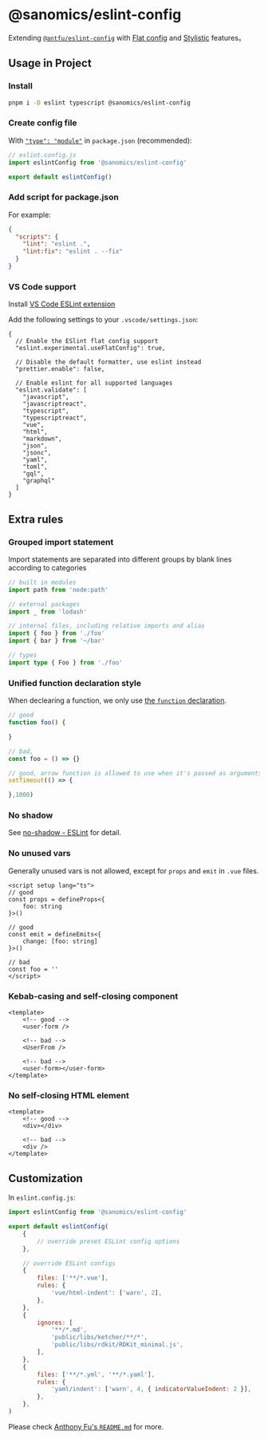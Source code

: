 # @sanomics/eslint-config

Extending [`@antfu/eslint-config`](https://github.com/antfu/eslint-config) with [Flat config](https://eslint.org/docs/latest/use/configure/configuration-files-new) and [Stylistic](https://github.com/eslint-stylistic/eslint-stylistic) features。

## Usage in Project

### Install

```bash
pnpm i -D eslint typescript @sanomics/eslint-config
```

### Create config file

With [`"type": "module"`](https://nodejs.org/api/packages.html#type) in `package.json` (recommended):

```js
// eslint.config.js
import eslintConfig from '@sanomics/eslint-config'

export default eslintConfig()
```

### Add script for package.json

For example:

```json
{
  "scripts": {
    "lint": "eslint .",
    "lint:fix": "eslint . --fix"
  }
}
```

### VS Code support

Install [VS Code ESLint extension](https://marketplace.visualstudio.com/items?itemName=dbaeumer.vscode-eslint)

Add the following settings to your `.vscode/settings.json`:

```jsonc
{
  // Enable the ESlint flat config support
  "eslint.experimental.useFlatConfig": true,

  // Disable the default formatter, use eslint instead
  "prettier.enable": false,

  // Enable eslint for all supported languages
  "eslint.validate": [
    "javascript",
    "javascriptreact",
    "typescript",
    "typescriptreact",
    "vue",
    "html",
    "markdown",
    "json",
    "jsonc",
    "yaml",
    "toml",
    "gql",
    "graphql"
  ]
}
```
## Extra rules

### Grouped import statement

Import statements are separated into different groups by blank lines according to categories

```ts
// built in modules
import path from 'node:path'

// external packages
import _ from 'lodash'

// internal files, including relative imports and alias
import { foo } from './foo'
import { bar } from '~/bar'

// types
import type { Foo } from './foo'
```

### Unified function declaration style

When declearing a function, we only use [the `function` declaration](https://developer.mozilla.org/en-US/docs/Web/JavaScript/Reference/Statements/function).

```ts
// good
function foo() {

}

// bad, 
const foo = () => {}

// good, arrow function is allowed to use when it's passed as arguments
setTimeout(() => {

},1000)
```

### No shadow

See [no-shadow - ESLint](https://eslint.org/docs/latest/rules/no-shadow) for detail.

### No unused vars

Generally unused vars is not allowed, except for `props` and `emit` in `.vue` files. 

```vue
<script setup lang="ts">
// good
const props = defineProps<{
    foo: string
}>()

// good
const emit = defineEmits<{
    change: [foo: string]
}>()

// bad
const foo = ''
</script>
```

### Kebab-casing and self-closing component

```vue
<template>
    <!-- good -->
    <user-form />

    <!-- bad -->
    <UserFrom />

    <!-- bad -->
    <user-form></user-form>
</template>
```

### No self-closing HTML element

```vue
<template>
    <!-- good -->
    <div></div>

    <!-- bad -->
    <div />
</template>
```
## Customization

In `eslint.config.js`:

```js
import eslintConfig from '@sanomics/eslint-config'

export default eslintConfig(
    {
        // override preset ESLint config options
    },

    // override ESLint configs
    {
        files: ['**/*.vue'],
        rules: {
            'vue/html-indent': ['warn', 2],
        },
    },
    {
        ignores: [
            '**/*.md',
            'public/libs/ketcher/**/*',
            'public/libs/rdkit/RDKit_minimal.js',
        ],
    },
    {
        files: ['**/*.yml', '**/*.yaml'],
        rules: {
            'yaml/indent': ['warn', 4, { indicatorValueIndent: 2 }],
        },
    },
)
```

Please check [Anthony Fu's `README.md`](https://github.com/antfu/eslint-config#customization) for more. 